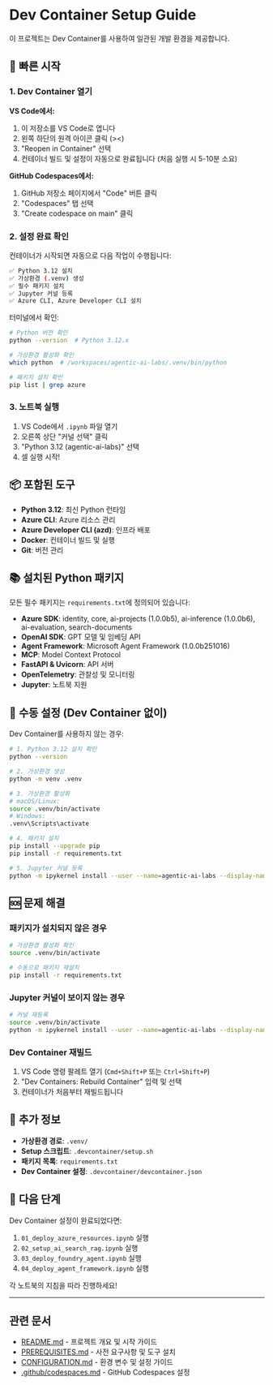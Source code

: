 # Dev Container Setup Guide

이 프로젝트는 Dev Container를 사용하여 일관된 개발 환경을 제공합니다.

## 🚀 빠른 시작

### 1. Dev Container 열기

**VS Code에서:**
1. 이 저장소를 VS Code로 엽니다
2. 왼쪽 하단의 원격 아이콘 클릭 (><)
3. "Reopen in Container" 선택
4. 컨테이너 빌드 및 설정이 자동으로 완료됩니다 (처음 실행 시 5-10분 소요)

**GitHub Codespaces에서:**
1. GitHub 저장소 페이지에서 "Code" 버튼 클릭
2. "Codespaces" 탭 선택
3. "Create codespace on main" 클릭

### 2. 설정 완료 확인

컨테이너가 시작되면 자동으로 다음 작업이 수행됩니다:

```bash
✅ Python 3.12 설치
✅ 가상환경 (.venv) 생성
✅ 필수 패키지 설치
✅ Jupyter 커널 등록
✅ Azure CLI, Azure Developer CLI 설치
```

터미널에서 확인:

```bash
# Python 버전 확인
python --version  # Python 3.12.x

# 가상환경 활성화 확인
which python  # /workspaces/agentic-ai-labs/.venv/bin/python

# 패키지 설치 확인
pip list | grep azure
```

### 3. 노트북 실행

1. VS Code에서 `.ipynb` 파일 열기
2. 오른쪽 상단 "커널 선택" 클릭
3. "Python 3.12 (agentic-ai-labs)" 선택
4. 셀 실행 시작!

## 📦 포함된 도구

- **Python 3.12**: 최신 Python 런타임
- **Azure CLI**: Azure 리소스 관리
- **Azure Developer CLI (azd)**: 인프라 배포
- **Docker**: 컨테이너 빌드 및 실행
- **Git**: 버전 관리

## 📚 설치된 Python 패키지

모든 필수 패키지는 `requirements.txt`에 정의되어 있습니다:

- **Azure SDK**: identity, core, ai-projects (1.0.0b5), ai-inference (1.0.0b6), ai-evaluation, search-documents
- **OpenAI SDK**: GPT 모델 및 임베딩 API
- **Agent Framework**: Microsoft Agent Framework (1.0.0b251016)
- **MCP**: Model Context Protocol
- **FastAPI & Uvicorn**: API 서버
- **OpenTelemetry**: 관찰성 및 모니터링
- **Jupyter**: 노트북 지원

## 🔧 수동 설정 (Dev Container 없이)

Dev Container를 사용하지 않는 경우:

```bash
# 1. Python 3.12 설치 확인
python --version

# 2. 가상환경 생성
python -m venv .venv

# 3. 가상환경 활성화
# macOS/Linux:
source .venv/bin/activate
# Windows:
.venv\Scripts\activate

# 4. 패키지 설치
pip install --upgrade pip
pip install -r requirements.txt

# 5. Jupyter 커널 등록
python -m ipykernel install --user --name=agentic-ai-labs --display-name "Python 3.12 (agentic-ai-labs)"
```

## 🆘 문제 해결

### 패키지가 설치되지 않은 경우

```bash
# 가상환경 활성화 확인
source .venv/bin/activate

# 수동으로 패키지 재설치
pip install -r requirements.txt
```

### Jupyter 커널이 보이지 않는 경우

```bash
# 커널 재등록
source .venv/bin/activate
python -m ipykernel install --user --name=agentic-ai-labs --display-name "Python 3.12 (agentic-ai-labs)"
```

### Dev Container 재빌드

1. VS Code 명령 팔레트 열기 (`Cmd+Shift+P` 또는 `Ctrl+Shift+P`)
2. "Dev Containers: Rebuild Container" 입력 및 선택
3. 컨테이너가 처음부터 재빌드됩니다

## 📝 추가 정보

- **가상환경 경로**: `.venv/`
- **Setup 스크립트**: `.devcontainer/setup.sh`
- **패키지 목록**: `requirements.txt`
- **Dev Container 설정**: `.devcontainer/devcontainer.json`

## 🎯 다음 단계

Dev Container 설정이 완료되었다면:

1. `01_deploy_azure_resources.ipynb` 실행
2. `02_setup_ai_search_rag.ipynb` 실행
3. `03_deploy_foundry_agent.ipynb` 실행
4. `04_deploy_agent_framework.ipynb` 실행

각 노트북의 지침을 따라 진행하세요!

---

## 관련 문서

- [README.md](./README.md) - 프로젝트 개요 및 시작 가이드
- [PREREQUISITES.md](./PREREQUISITES.md) - 사전 요구사항 및 도구 설치
- [CONFIGURATION.md](./CONFIGURATION.md) - 환경 변수 및 설정 가이드
- [.github/codespaces.md](./.github/codespaces.md) - GitHub Codespaces 설정
